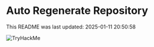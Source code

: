 # Auto Regenerate Repository

This README was last updated: 2025-01-11 20:50:58

 ![TryHackMe](https://tryhackme.com/badge/533634)